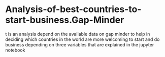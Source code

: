 # Analysis-of-best-countries-to-start-business.Gap-Minder
t is an analysis depend on the available data on gap minder to help in deciding which countries in the world are more welcoming to start and do business depending on three variables that are explained in the jupyter notebook
